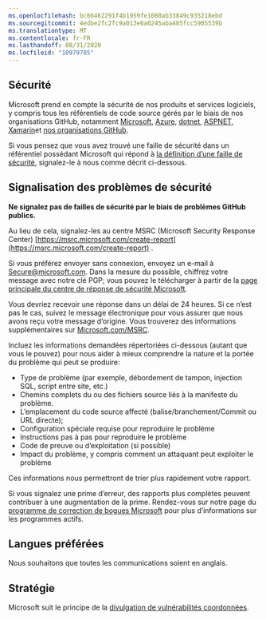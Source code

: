 ```yaml
---
ms.openlocfilehash: bc66462291f4b1959fe1080ab33849c935218ebd
ms.sourcegitcommit: 4edbe2fc2fc9a013e6a0245aba485fcc5905539b
ms.translationtype: MT
ms.contentlocale: fr-FR
ms.lasthandoff: 08/31/2020
ms.locfileid: "10979705"
---
```

<!-- BEGIN MICROSOFT SECURITY.MD V0.0.5 BLOCK -->

##  <a name="security"></a>Sécurité

Microsoft prend en compte la sécurité de nos produits et services logiciels, y compris tous les référentiels de code source gérés par le biais de nos organisations GitHub, notamment [Microsoft](https://github.com/Microsoft), [Azure](https://github.com/Azure), [dotnet](https://github.com/dotnet), [ASPNET](https://github.com/aspnet), [Xamarin](https://github.com/xamarin)et [nos organisations GitHub](https://opensource.microsoft.com/).

Si vous pensez que vous avez trouvé une faille de sécurité dans un référentiel possédant Microsoft qui répond à [la définition d’une faille de sécurité](https://docs.microsoft.com/en-us/previous-versions/tn-archive/cc751383(v=technet.10)), signalez-le à nous comme décrit ci-dessous.

##  <a name="reporting-security-issues"></a>Signalisation des problèmes de sécurité

**Ne signalez pas de failles de sécurité par le biais de problèmes GitHub publics.**

Au lieu de cela, signalez-les au centre MSRC (Microsoft Security Response Center) [https://msrc.microsoft.com/create-report](https://msrc.microsoft.com/create-report) .

Si vous préférez envoyer sans connexion, envoyez un e-mail à [Secure@microsoft.com](mailto:secure@microsoft.com).  Dans la mesure du possible, chiffrez votre message avec notre clé PGP; vous pouvez le télécharger à partir de la [page principale du centre de réponse de sécurité Microsoft](https://www.microsoft.com/en-us/msrc/pgp-key-msrc).

Vous devriez recevoir une réponse dans un délai de 24 heures. Si ce n’est pas le cas, suivez le message électronique pour vous assurer que nous avons reçu votre message d’origine. Vous trouverez des informations supplémentaires sur [Microsoft.com/MSRC](https://www.microsoft.com/msrc). 

Incluez les informations demandées répertoriées ci-dessous (autant que vous le pouvez) pour nous aider à mieux comprendre la nature et la portée du problème qui peut se produire:

  * Type de problème (par exemple, débordement de tampon, injection SQL, script entre site, etc.)
  * Chemins complets du ou des fichiers source liés à la manifeste du problème.
  * L’emplacement du code source affecté (balise/branchement/Commit ou URL directe);
  * Configuration spéciale requise pour reproduire le problème
  * Instructions pas à pas pour reproduire le problème
  * Code de preuve ou d’exploitation (si possible)
  * Impact du problème, y compris comment un attaquant peut exploiter le problème

Ces informations nous permettront de trier plus rapidement votre rapport.

Si vous signalez une prime d’erreur, des rapports plus complètes peuvent contribuer à une augmentation de la prime. Rendez-vous sur notre page du [programme de correction de bogues Microsoft](https://microsoft.com/msrc/bounty) pour plus d’informations sur les programmes actifs.

##  <a name="preferred-languages"></a>Langues préférées

Nous souhaitons que toutes les communications soient en anglais.

##  <a name="policy"></a>Stratégie

Microsoft suit le principe de la [divulgation de vulnérabilités coordonnées](https://www.microsoft.com/en-us/msrc/cvd).

<!-- END MICROSOFT SECURITY.MD BLOCK -->